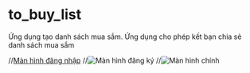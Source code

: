 # to_buy_list

Ứng dụng tạo danh sách mua sắm.
Ứng dụng cho phép kết bạn chia sẻ danh sách mua sắm

//[Màn hình đăng nhập](https://drive.google.com/file/d/13CzlTPgmQLc7ufjgNrdtMXZP5jM1VHlF/view?usp=sharing)
//![Màn hình đăng ký](https://drive.google.com/file/d/13CzlTPgmQLc7ufjgNrdtMXZP5jM1VHlF/view?usp=drive_link)
//![Màn hình chính](https://drive.google.com/file/d/13aJz5uCktkWxxaEu7igzyM-E5IXJa-xJ/view?usp=sharing)
